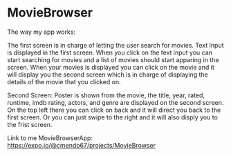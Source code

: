 # MovieBrowser
The way my app works:

The first screen is in charge of letting the user search for movies.
Text Input is displayed in the first screen. When you click on the text input you can start searching for movies and a list of movies should start apparing in the screen. When your movies is displayed you can click on the movie and it will display you the second screen which is in charge of displaying the details of the movie that you clicked on.

Second Screen:
Poster is shown from the movie, the title, year, rated, runtime, imdb rating, actors, and genre are displayed on the second screen.
On the top left there you can click on back and it will direct you back to the first screen. Or you can just swipe to the right and it will also disply you to the frist screen.

Link to me MovieBrowserApp: https://expo.io/@cmendo67/projects/MovieBrowser
